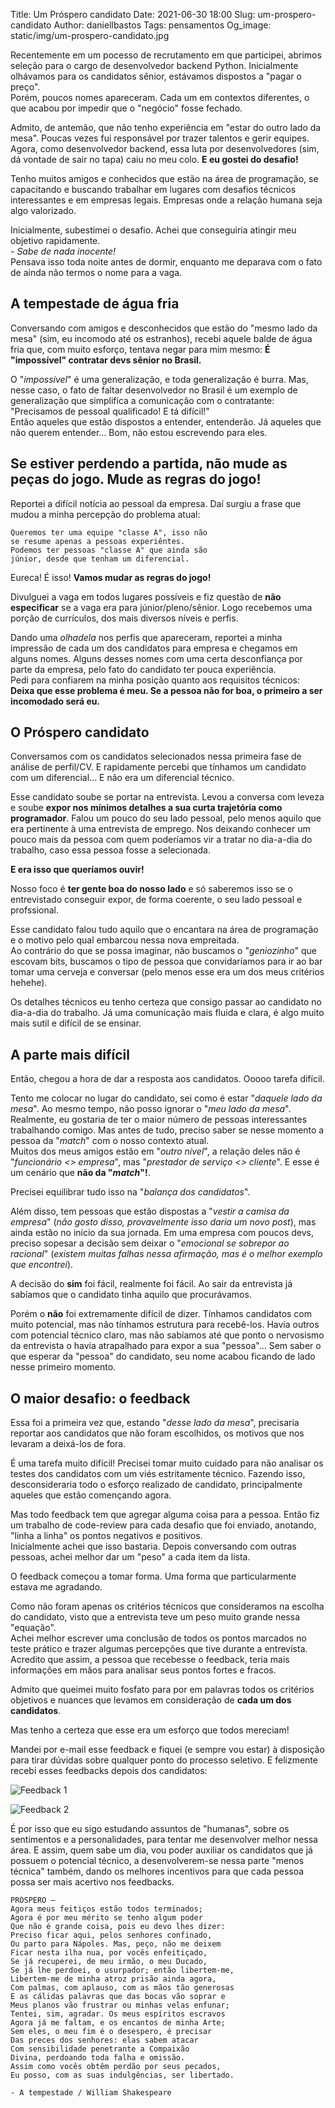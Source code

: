 Title: Um Próspero candidato
Date: 2021-06-30 18:00
Slug: um-prospero-candidato
Author: daniellbastos
Tags: pensamentos
Og_image: static/img/um-prospero-candidato.jpg


Recentemente em um pocesso de recrutamento em que participei, abrimos seleção para o cargo de desenvolvedor backend Python. Inicialmente olhávamos para os candidatos sênior, estávamos dispostos a "pagar o preço".  
Porém, poucos nomes apareceram. Cada um em contextos diferentes, o que acabou por impedir que o "negócio" fosse fechado.

Admito, de antemão, que não tenho experiência em "estar do outro lado da mesa". Poucas vezes fui responsável por trazer talentos e gerir equipes. Agora, como desenvolvedor backend, essa luta por desenvolvedores (sim, dá vontade de sair no tapa) caiu no meu colo. **E eu gostei do desafio!**

Tenho muitos amigos e conhecidos que estão na área de programação, se capacitando e buscando trabalhar em lugares com desafios técnicos interessantes e em empresas legais. Empresas onde a relação humana seja algo valorizado.

Inicialmente, subestimei o desafio. Achei que conseguiria atingir meu objetivo rapidamente.  
*- Sabe de nada inocente!*  
Pensava isso toda noite antes de dormir, enquanto me deparava com o fato de ainda não termos o nome para a vaga.

## A tempestade de água fria

Conversando com amigos e desconhecidos que estão do "mesmo lado da mesa" (sim, eu incomodo até os estranhos), recebi aquele balde de água fria que, com muito esforço, tentava negar para mim mesmo: **É "impossível" contratar devs sênior no Brasil.**

O "*impossível*" é uma generalização, e toda generalização é burra. Mas, nesse caso, o fato de faltar desenvolvedor no Brasil é um exemplo de generalização que simplifica a comunicação com o contratante: "Precisamos de pessoal qualificado! E tá difícil!"  
Então aqueles que estão dispostos a entender, entenderão. Já aqueles que não querem entender... Bom, não estou escrevendo para eles.

## Se estiver perdendo a partida, não mude as peças do jogo. Mude as regras do jogo!

Reportei a difícil notícia ao pessoal da empresa. Daí surgiu a frase que mudou a minha percepção do problema atual:

```
Queremos ter uma equipe "classe A", isso não
se resume apenas a pessoas experiêntes.
Podemos ter pessoas "classe A" que ainda são
júnior, desde que tenham um diferencial.
```
Eureca! É isso! **Vamos mudar as regras do jogo!**

Divulguei a vaga em todos lugares possíveis e fiz questão de **não especificar** se a vaga era para júnior/pleno/sênior. Logo recebemos uma porção de currículos, dos mais diversos níveis e perfis.

Dando uma *olhadela* nos perfis que apareceram, reportei a minha impressão de cada um dos candidatos para empresa e chegamos em alguns nomes. Alguns desses nomes com uma certa desconfiança por parte da empresa, pelo fato do candidato ter pouca experiência.  
Pedi para confiarem na minha posição quanto aos requisitos técnicos: **Deixa que esse problema é meu. Se a pessoa não for boa, o primeiro a ser incomodado será eu.**

## O Próspero candidato

Conversamos com os candidatos selecionados nessa primeira fase de análise de perfil/CV. E rapidamente percebi que tínhamos um candidato com um diferencial... E não era um diferencial técnico.

Esse candidato soube se portar na entrevista. Levou a conversa com leveza e soube **expor nos mínimos detalhes a sua curta trajetória como programador**. Falou um pouco do seu lado pessoal, pelo menos aquilo que era pertinente à uma entrevista de emprego. Nos deixando conhecer um pouco mais da pessoa com quem poderíamos vir a tratar no dia-a-dia do trabalho, caso essa pessoa fosse a selecionada.

**E era isso que queríamos ouvir!**

Nosso foco é **ter gente boa do nosso lado** e só saberemos isso se o entrevistado conseguir expor, de forma coerente, o seu lado pessoal e profssional. 

Esse candidato falou tudo aquilo que o encantara na área de programação e o motivo pelo qual embarcou nessa nova empreitada.  
Ao contrário do que se possa imaginar, não buscamos o "*geniozinho*" que escovam bits, buscamos o tipo de pessoa que convidaríamos para ir ao bar tomar uma cerveja e conversar (pelo menos esse era um dos meus critérios hehehe).

Os detalhes técnicos eu tenho certeza que consigo passar ao candidato no dia-a-dia do trabalho. Já uma comunicação mais fluida e clara, é algo muito mais sutil e difícil de se ensinar.

## A parte mais difícil

Então, chegou a hora de dar a resposta aos candidatos. Ooooo tarefa difícil.

Tento me colocar no lugar do candidato, sei como é estar "*daquele lado da mesa*". Ao mesmo tempo, não posso ignorar o "*meu lado da mesa*".  
Realmente, eu gostaria de ter o maior número de pessoas interessantes trabalhando comigo. Mas antes de tudo, preciso saber se nesse momento a pessoa da "*match*" com o nosso contexto atual.  
Muitos dos meus amigos estão em "*outro nível*", a relação deles não é "*funcionário <> empresa*", mas "*prestador de serviço <> cliente*". E esse é um cenário que **não da "*match*"!**.

Precisei equilibrar tudo isso na "*balança dos candidatos*".

Além disso, tem pessoas que estão dispostas a "*vestir a camisa da empresa*" (*não gosto disso, provavelmente isso daria um novo post*), mas ainda estão no início da sua jornada.
Em uma empresa com poucos devs, preciso sopesar a decisão sem deixar o "*emocional se sobrepor ao racional*" (*existem muitas falhas nessa afirmação, mas é o melhor exemplo que encontrei*). 

A decisão do **sim** foi fácil, realmente foi fácil. Ao sair da entrevista já sabíamos que o candidato tinha aquilo que procurávamos.

Porém o **não** foi extremamente difícil de dizer. Tínhamos candidatos com muito potencial, mas não tínhamos estrutura para recebê-los. Havia outros com potencial técnico claro, mas não sabíamos até que ponto o nervosismo da entrevista o havia atrapalhado para expor a sua "pessoa"... Sem saber o que esperar da "pessoa" do candidato, seu nome acabou ficando de lado nesse primeiro momento.

## O maior desafio: o feedback

Essa foi a primeira vez que, estando "*desse lado da mesa*", precisaria reportar aos candidatos que não foram escolhidos, os motivos que nos levaram a deixá-los de fora.

É uma tarefa muito difícil! Precisei tomar muito cuidado para não analisar os testes dos candidatos com um viés estritamente técnico. Fazendo isso, desconsideraria todo o esforço realizado de candidato, principalmente aqueles que estão començando agora.

Mas todo feedback tem que agregar alguma coisa para a pessoa. Então fiz um trabalho de code-review para cada desafio que foi enviado, anotando, "linha a linha" os pontos negativos e positivos.  
Inicialmente achei que isso bastaria. Depois conversando com outras pessoas, achei melhor dar um "peso" a cada item da lista.

O feedback começou a tomar forma. Uma forma que particularmente estava me agradando.

Como não foram apenas os critérios técnicos que consideramos na escolha do candidato, visto que a entrevista teve um peso muito grande nessa "equação".  
Achei melhor escrever uma conclusão de todos os pontos marcados no teste prático e trazer algumas percepções que tive durante a entrevista.  
Acredito que assim, a pessoa que recebesse o feedback, teria mais informações em mãos para analisar seus pontos fortes e fracos.

Admito que queimei muito fosfato para por em palavras todos os critérios objetivos e nuances que levamos em consideração de **cada um dos candidatos**.

Mas tenho a certeza que esse era um esforço que todos mereciam!

Mandei por e-mail esse feedback e fiquei (e sempre vou estar) à disposição para tirar dúvidas sobre qualquer ponto do processo seletivo. E felizmente recebi esses feedbacks depois dos candidatos:

![Feedback 1](static/img/um-prospero-candidato-feedback1.png)

![Feedback 2](static/img/um-prospero-candidato-feedback2.png)


É por isso que eu sigo estudando assuntos de "humanas", sobre os sentimentos e a personalidades, para tentar me desenvolver melhor nessa área. E assim, quem sabe um dia, vou poder auxiliar os candidatos que já possuem o potencial técnico, a desenvolverem-se nessa parte "menos técnica" também, dando os melhores incentivos para que cada pessoa possa ser mais acertivo nos feedbacks.

```
PRÓSPERO –
Agora meus feitiços estão todos terminados;
Agora é por meu mérito se tenho algum poder
Que não é grande coisa, pois eu devo lhes dizer:
Preciso ficar aqui, pelos senhores confinado,
Ou parto para Nápoles. Mas, peço, não me deixem
Ficar nesta ilha nua, por vocês enfeitiçado,
Se já recuperei, de meu irmão, o meu Ducado,
Se já lhe perdoei, o usurpador; então libertem-me,
Libertem-me de minha atroz prisão ainda agora,
Com palmas, com aplauso, com as mãos tão generosas
E as cálidas palavras que das bocas vão soprar e
Meus planos vão frustrar ou minhas velas enfunar;
Tentei, sim, agradar. Os meus espíritos escravos
Agora já me faltam, e os encantos de minha Arte;
Sem eles, o meu fim é o desespero, é precisar
Das preces dos senhores: elas sabem atacar
Com sensibilidade penetrante a Compaixão
Divina, perdoando toda falha e omissão.
Assim como vocês obtêm perdão por seus pecados,
Eu posso, com as suas indulgências, ser libertado.

- A tempestade / William Shakespeare
```
